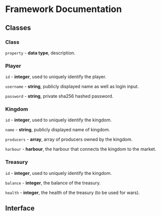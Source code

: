 # Framework Documentation
## Classes
### Class
`property` - **data type**, description.
### Player
`id` - **integer**, used to uniquely identify the player.

`username` - **string**, publicly displayed name as well as login input.

`password` - **string**, private sha256 hashed password.
### Kingdom
`id` - **integer**, used to uniquely identify the kingdom.

`name` - **string**, publicly displayed name of kingdom.

`producers` - **array<Producer>**, array of producers owned by the kingdom.

`harbour` - **harbour**, the harbour that connects the kingdom to the market.
### Treasury
`id` - **integer**, used to uniquely identify the kingdom.

`balance` - **integer**, the balance of the treasury.

`health` - **integer**, the health of the treasury (to be used for wars).
## Interface
